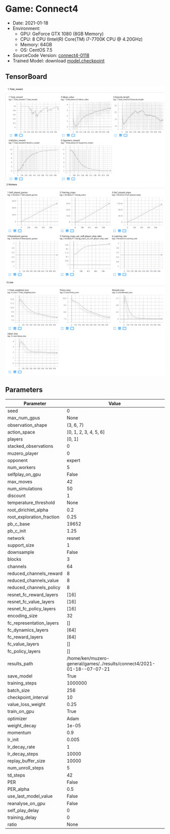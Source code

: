 # Game: Connect4

- Date: 2021-01-18
- Environment:
  - GPU: GeForce GTX 1080 (8GB Memory)
  - CPU: 8 CPU (Intel(R) Core(TM) i7-7700K CPU @ 4.20GHz)
  - Memory: 64GB
  - OS: CentOS 7.5
- SourceCode Version: [connect4-0118](https://github.com/mokemokechicken/muzero-general/tree/connect4-0118)
- Trained Model: download [model.checkpoint](./model.checkpoint)

## TensorBoard
![Image1](./TensorBoard-1.png)
![Image2](./TensorBoard-2.png)
![Image3](./TensorBoard-3.png)

## Parameters

| Parameter | Value |
|-----|-----|
| seed | 0 |
| max_num_gpus | None |
| observation_shape | (3, 6, 7) |
| action_space | [0, 1, 2, 3, 4, 5, 6] |
| players | [0, 1] |
| stacked_observations | 0 |
| muzero_player | 0 |
| opponent | expert |
| num_workers | 5 |
| selfplay_on_gpu | False |
| max_moves | 42 |
| num_simulations | 50 |
| discount | 1 |
| temperature_threshold | None |
| root_dirichlet_alpha | 0.2 |
| root_exploration_fraction | 0.25 |
| pb_c_base | 19652 |
| pb_c_init | 1.25 |
| network | resnet |
| support_size | 1 |
| downsample | False |
| blocks | 3 |
| channels | 64 |
| reduced_channels_reward | 8 |
| reduced_channels_value | 8 |
| reduced_channels_policy | 8 |
| resnet_fc_reward_layers | [16] |
| resnet_fc_value_layers | [16] |
| resnet_fc_policy_layers | [16] |
| encoding_size | 32 |
| fc_representation_layers | [] |
| fc_dynamics_layers | [64] |
| fc_reward_layers | [64] |
| fc_value_layers | [] |
| fc_policy_layers | [] |
| results_path | /home/ken/muzero-general/games/../results/connect4/2021-01-18--07-07-21 |
| save_model | True |
| training_steps | 1000000 |
| batch_size | 256 |
| checkpoint_interval | 10 |
| value_loss_weight | 0.25 |
| train_on_gpu | True |
| optimizer | Adam |
| weight_decay | 1e-05 |
| momentum | 0.9 |
| lr_init | 0.005 |
| lr_decay_rate | 1 |
| lr_decay_steps | 10000 |
| replay_buffer_size | 10000 |
| num_unroll_steps | 5 |
| td_steps | 42 |
| PER | False |
| PER_alpha | 0.5 |
| use_last_model_value | False |
| reanalyse_on_gpu | False |
| self_play_delay | 0 |
| training_delay | 0 |
| ratio | None |
